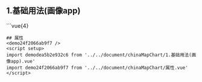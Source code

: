 ## 1.基础用法(画像app)
<demodea5b2e932c6 />
```vue{4}
<template>
    <china-map-chart ref="chartRef" v-bind="chartOption"></china-map-chart>
</template>
<script setup>
import { ref, onMounted } from 'vue';

const chartRef = ref();

const chartOption = {
    range: [0, 200],
    seriesData: [
        { name: '黑龙江省', 'value': 1 },
        { name: '浙江省', 'value': 44 },
        { name: '四川省', 'value': 40 },
        { name: '江苏省', 'value': 8 },
        { name: '安徽省', 'value': 93 },
        { name: '海南省', 'value': 140 },
        { name: '河南省', 'value': 178 }
    ]
};

onMounted(() => chartRef.value.renderChart());
</script>
<style lang="scss" scoped>
.zrx-chart {
    // width: 375px;
    // height: 300px;
    width: 750px;
    height: 600px;
    background-color: white;
}
</style>

```
## 属性
<demo24f2066ab9f7 />
<script setup>
import demodea5b2e932c6 from '../../document/chinaMapChart/1.基础用法(画像app).vue'
import demo24f2066ab9f7 from '../../document/chinaMapChart/属性.vue'
</script>